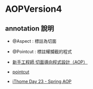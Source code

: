 # AOPVersion4

## annotation 說明
- @Aspect : 標註為切面
- @Pointcut : 標註耀攔截的程式


- [新手工程師 切面導向程式設計（AOP）](https://chikuwa-tech-study.blogspot.com/2021/06/spring-boot-aop-introduction.html)
- [pointcut](https://www.baeldung.com/spring-aop-pointcut-tutorial)
- [iThome Day 23 - Spring AOP](https://ithelp.ithome.com.tw/articles/10279178?sc=iThelpR)

